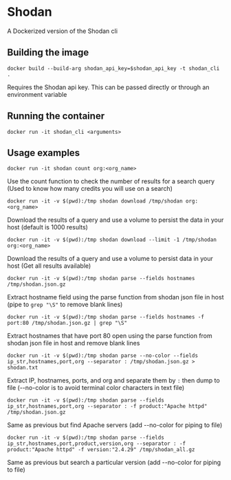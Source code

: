 # Shodan 

A Dockerized version of the Shodan cli

## Building the image

```docker build --build-arg shodan_api_key=$shodan_api_key -t shodan_cli .```

Requires the Shodan api key. This can be passed directly or through an environment variable

## Running the container

```docker run -it shodan_cli <arguments>```

## Usage examples

```docker run -it shodan count org:<org_name>```

Use the count function to check the number of results for a search query (Used to know how many credits you will use on a search)

```docker run -it -v $(pwd):/tmp shodan download /tmp/shodan org:<org_name>```

Download the results of a query and use a volume to persist the data in your host (default is 1000 results)

```docker run -it -v $(pwd):/tmp shodan download --limit -1 /tmp/shodan org:<org_name>```

Download the results of a query and use a volume to persist data in your host (Get all results available)

```docker run -it -v $(pwd):/tmp shodan parse --fields hostnames /tmp/shodan.json.gz```

Extract hostname field using the parse function from shodan json file in host (pipe to `grep "\S"` to remove blank lines)

```docker run -it -v $(pwd):/tmp shodan parse --fields hostnames -f port:80 /tmp/shodan.json.gz | grep "\S"```

Extract hostnames that have port 80 open using the parse function from shodan json file in host and remove blank lines

```docker run -it -v $(pwd):/tmp shodan parse --no-color --fields ip_str,hostnames,port,org --separator : /tmp/shodan.json.gz > shodan.txt```

Extract IP, hostnames, ports, and org and separate them by `:` then dump to file (--no-color is to avoid terminal color characters in text file)

```docker run -it -v $(pwd):/tmp shodan parse --fields ip_str,hostnames,port,org --separator : -f product:"Apache httpd" /tmp/shodan.json.gz```

Same as previous but find Apache servers (add --no-color for piping to file)

```docker run -it -v $(pwd):/tmp shodan parse --fields ip_str,hostnames,port,product,version,org --separator : -f product:"Apache httpd" -f version:"2.4.29" /tmp/shodan_all.gz```

Same as previous but search a particular version (add --no-color for piping to file)


